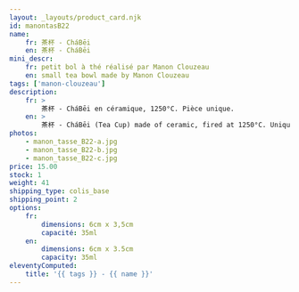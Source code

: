 ```yaml
---
layout: _layouts/product_card.njk
id: manontasB22
name:
    fr: 茶杯 - CháBēi
    en: 茶杯 - CháBēi
mini_descr:
    fr: petit bol à thé réalisé par Manon Clouzeau
    en: small tea bowl made by Manon Clouzeau
tags: ['manon-clouzeau']
description: 
    fr: >
        茶杯 - CháBēi en céramique, 1250°C. Pièce unique.
    en: >
        茶杯 - CháBēi (Tea Cup) made of ceramic, fired at 1250°C. Unique piece.
photos:
    - manon_tasse_B22-a.jpg
    - manon_tasse_B22-b.jpg
    - manon_tasse_B22-c.jpg
price: 15.00
stock: 1
weight: 41
shipping_type: colis_base
shipping_point: 2
options:
    fr:
        dimensions: 6cm x 3,5cm
        capacité: 35ml
    en:
        dimensions: 6cm x 3.5cm
        capacity: 35ml
eleventyComputed:
    title: '{{ tags }} - {{ name }}'
---
```


